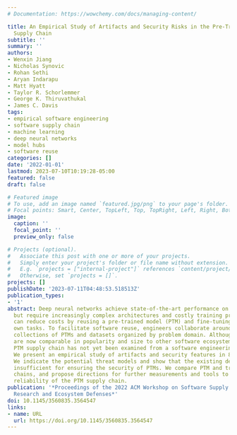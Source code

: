 ```yaml
---
# Documentation: https://wowchemy.com/docs/managing-content/

title: An Empirical Study of Artifacts and Security Risks in the Pre-Trained Model
  Supply Chain
subtitle: ''
summary: ''
authors:
- Wenxin Jiang
- Nicholas Synovic
- Rohan Sethi
- Aryan Indarapu
- Matt Hyatt
- Taylor R. Schorlemmer
- George K. Thiruvathukal
- James C. Davis
tags:
- empirical software engineering
- software supply chain
- machine learning
- deep neural networks
- model hubs
- software reuse
categories: []
date: '2022-01-01'
lastmod: 2023-07-10T10:19:28-05:00
featured: false
draft: false

# Featured image
# To use, add an image named `featured.jpg/png` to your page's folder.
# Focal points: Smart, Center, TopLeft, Top, TopRight, Left, Right, BottomLeft, Bottom, BottomRight.
image:
  caption: ''
  focal_point: ''
  preview_only: false

# Projects (optional).
#   Associate this post with one or more of your projects.
#   Simply enter your project's folder or file name without extension.
#   E.g. `projects = ["internal-project"]` references `content/project/deep-learning/index.md`.
#   Otherwise, set `projects = []`.
projects: []
publishDate: '2023-07-11T04:48:53.518513Z'
publication_types:
- '1'
abstract: Deep neural networks achieve state-of-the-art performance on many tasks,
  but require increasingly complex architectures and costly training procedures. Engineers
  can reduce costs by reusing a pre-trained model (PTM) and fine-tuning it for their
  own tasks. To facilitate software reuse, engineers collaborate around model hubs,
  collections of PTMs and datasets organized by problem domain. Although model hubs
  are now comparable in popularity and size to other software ecosystems, the associated
  PTM supply chain has not yet been examined from a software engineering perspective.
  We present an empirical study of artifacts and security features in 8 model hubs.
  We indicate the potential threat models and show that the existing defenses are
  insufficient for ensuring the security of PTMs. We compare PTM and traditional supply
  chains, and propose directions for further measurements and tools to increase the
  reliability of the PTM supply chain.
publication: '*Proceedings of the 2022 ACM Workshop on Software Supply Chain Offensive
  Research and Ecosystem Defenses*'
doi: 10.1145/3560835.3564547
links:
- name: URL
  url: https://doi.org/10.1145/3560835.3564547
---
```

